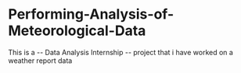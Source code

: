 # Performing-Analysis-of-Meteorological-Data
This is a -- Data Analysis Internship -- project that i have worked on a weather report data 
